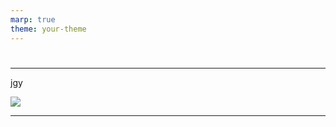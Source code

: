 ```yaml
---
marp: true
theme: your-theme
---
```


# 

---

<div class="columns-2">
<article>jgy</article>
<article>

![](https://i.imgur.com/KJhGdpo.jpeg)

</article>
</div>

---
